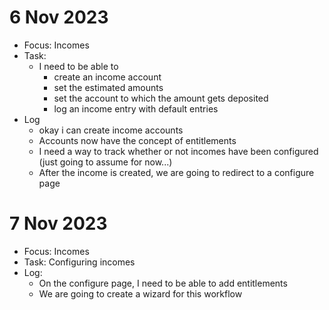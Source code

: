 # 6 Nov 2023

- Focus: Incomes
- Task:
    - I need to be able to 
        - create an income account
        - set the estimated amounts
        - set the account to which the amount gets deposited
        - log an income entry with default entries
- Log
    - okay i can create income accounts
    - Accounts now have the concept of entitlements
    - I need a way to track whether or not incomes have been configured (just going to assume for now...)
    - After the income is created, we are going to redirect to a configure page

# 7 Nov 2023

- Focus: Incomes
- Task: Configuring incomes
- Log:
    - On the configure page, I need to be able to add entitlements
    - We are going to create a wizard for this workflow